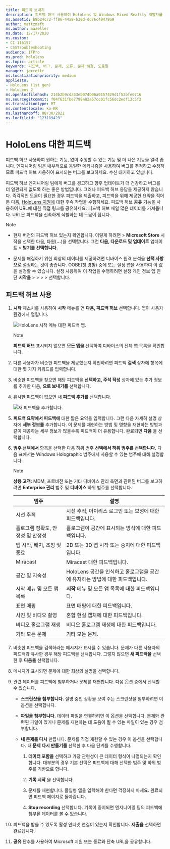 ```yaml
---
title: 피드백 보내기
description: 피드백 허브 사용하여 HoloLens 및 Windows Mixed Reality 개발자를 위한 실행 가능한 피드백을 만듭니다.
ms.assetid: b9b24c72-ff86-44a9-b30d-dd76c49479a9
author: mattzmsft
ms.author: mazeller
ms.date: 12/17/2020
ms.custom:
- CI 116157
- CSSTroubleshooting
audience: ITPro
ms.prod: hololens
ms.topic: article
keywords: 피드백, 버그, 문제, 오류, 문제 해결, 도움말
manager: jarrettr
ms.localizationpriority: medium
appliesto:
- HoloLens (1st gen)
- HoloLens 2
ms.openlocfilehash: 214b2b9cda33eb074b06a9157429d1f52bfe0716
ms.sourcegitcommit: f04f631fbe7798a82a57cc01fc56dc2edf13c5f2
ms.translationtype: MT
ms.contentlocale: ko-KR
ms.lasthandoff: 08/30/2021
ms.locfileid: "123189429"
---
```

# <a name="feedback-for-hololens"></a>HoloLens 대한 피드백

피드백 허브 사용하여 원하는 기능, 없이 수행할 수 있는 기능 및 더 나은 기능을 알려 줍니다. 엔지니어링 팀은 내부적으로 동일한 메커니즘을 사용하여 버그를 추적하고 수정하므로 피드백 허브 사용하여 표시되는 버그를 보고하세요. 수신 대기하고 있습니다.

피드백 허브 엔지니어링 팀에게 버그를 경고하고 향후 업데이트가 더 건강하고 버그를 더 일관되게 없도록 하는 좋은 방법입니다. 그러나 피드백 허브 응답을 제공하지 않습니다. 즉각적인 도움이 필요한 경우 피드백을 제출하고, 피드백을 위해 제공한 요약을 적어 둔 다음, [HoloLens 지원에](https://support.microsoft.com/supportforbusiness/productselection?sapid=e9391227-fa6d-927b-0fff-f96288631b8f) 대한 후속 작업을 수행하세요. 피드백 허브 **공유** 기능을 사용하여 URL에 대한 직접 링크를 공유하세요. 피드백 허브 매일 많은 데이터를 가져옵니다. URL은 피드백을 신속하게 식별하는 데 도움이 됩니다.

> [!NOTE]  
>  
> - 현재 버전의 피드백 허브 있는지 확인합니다. 이렇게 하려면   >  **Microsoft Store** 시작을 선택한 다음, 타원(**...**)을 선택합니다. 그런 **다음, 다운로드 및 업데이트** 업데이트  >  **받기를 선택합니다.**  
>  
> - 문제를 해결하기 위한 최상의 데이터를 제공하려면 디바이스 원격 분석을 **선택 사항으로** 설정하는 것이 좋습니다. OOBE(첫 경험) 중에 또는 설정 앱을 사용하여 이 값을 설정할 수 있습니다. 설정 사용하여 이 작업을 수행하려면 설정 개인 정보 앱 진단 **시작을**  >    >    >    >  선택합니다.

## <a name="use-the-feedback-hub"></a>피드백 허브 사용

1. **시작** 제스처를 사용하여 **시작** 메뉴를 연 **다음, 피드백 허브** 선택합니다. 앱이 사용자 환경에서 열립니다.

   ![HoloLens 시작 메뉴 대한 피드백 앱.](./images/hololens2-feedbackhub-tile.png)
   > [!NOTE]  
   > **피드백 허브** 표시되지 않으면 **모든 앱을** 선택하여 디바이스의 전체 앱 목록을 확인합니다.

1. 다른 사용자가 비슷한 피드백을 제공했는지 확인하려면 피드백 **검색** 상자에 항목에 대한 몇 가지 키워드를 입력합니다.
1. 비슷한 피드백을 찾으면 해당 피드백을 **선택하고, 주석 작성** 상자에 있는 추가 정보를 추가한 다음, **으로 보내기를** 선택합니다.
1. 유사한 피드백이 없으면 새 **피드백 추가를** 선택합니다.

   ![새 피드백을 추가합니다.](./images/hololens-feedback-1.png)

1. **피드백 요약에서 피드백에** 대한 짧은 요약을 입력합니다. 그런 다음 자세히 설명 상자에 **세부 정보를** 추가합니다. 이 문제를 재현하는 방법 및 영향을 재현하는 방법과 같이 제공하는 세부 정보가 많을수록 피드백이 더 유용합니다. 완료되면 **다음** 을 선택합니다.

1. **범주 선택에서** 항목을 선택한 다음 하위 범주 **선택에서 하위 범주를 선택합니다.** 다음 표에서는 Windows Holographic 범주에서 사용할 수 있는 범주에 대해 설명합니다.

   > [!NOTE]  
   > **상용 고객:** MDM, 프로비전 또는 기타 디바이스 관리 측면과 관련된 버그를 보고하려면 **Enterprise 관리** 범주 및 **디바이스** 하위 범주를 선택합니다.

   |범주 |설명 |
   | --- | --- |
   |시선 추적 |시선 추적, 아이리스 로그인 또는 보정에 대한 피드백입니다. |
   |홀로그램 정확도, 안정성 및 안정성 |홀로그램이 공간에 표시되는 방식에 대한 피드백입니다. |
   |앱 시작, 배치, 조정 및 종료 |2D 또는 3D 앱 시작 또는 중지에 대한 피드백입니다. |
   |Miracast |Miracast 대한 피드백입니다. |
   |공간 및 지속성 |HoloLens 공간을 인식하고 홀로그램을 공간에 유지하는 방법에 대한 피드백입니다. |
   |시작 메뉴 및 모든 앱 목록 |**시작** 메뉴 및 모든 앱 목록에 대한 피드백입니다. |
   |표면 매핑 |표면 매핑에 대한 피드백입니다. |
   |사진 및 비디오 촬영 |혼합 현실 캡처에 대한 피드백입니다. |
   |비디오 홀로그램 재생 |비디오 홀로그램 재생에 대한 피드백입니다. |
   |기타 모든 문제 |기타 모든 문제. |

1. 비슷한 피드백을 검색하라는 메시지가 표시될 수 있습니다. 문제가 다른 사용자의 피드백과 유사한 경우 해당 피드백을 선택합니다. 그렇지 않으면 **새 피드백을** 선택한 후 **다음을** 선택합니다.

1. 메시지가 표시되면 문제에 대한 최상의 설명을 선택합니다.

1. 관련 데이터를 피드백에 첨부하거나 문제를 재현합니다. 다음 옵션 중에서 선택할 수 있습니다.

   - **스크린샷을 첨부합니다.** 설명 중인 상황을 보여 주는 스크린샷을 첨부하려면 이 옵션을 선택합니다.
   - **파일을 첨부합니다.** 데이터 파일을 연결하려면 이 옵션을 선택합니다. 문제와 관련된 파일이 있거나 문제를 재현하는 데 도움이 될 수 있는 파일이 있는 경우 첨부합니다.
   - **내 문제를 다시** 만듭니다. 문제를 직접 재현할 수 있는 경우 이 옵션을 선택합니다. **내 문제 다시 만들기를** 선택한 후 다음 단계를 수행합니다.  

     1. **데이터 포함을** 선택하고 가장 관련성이 큰 데이터 형식이 나열되는지 확인합니다. 대부분의 경우 기본 선택은 피드백에 대해 선택한 범주 및 하위 범주를 기반으로 합니다.  
     1. **기록 시작** 을 선택합니다.

     1. 문제를 재현합니다. 몰입형 앱을 입력해야 한다면 걱정하지 마세요. 완료되면 피드백 페이지로 돌아갑니다.
     1. **Stop recording** 선택합니다. 기록이 중지되면 엔지니어링 팀의 피드백에 첨부된 데이터를 볼 수 있습니다.

1. 피드백을 받을 수 있도록 활성 인터넷 연결이 있는지 확인합니다. **제출을** 선택하면 완료됩니다.

1. **공유** 단추를 사용하여 Microsoft 지원 또는 동료와 단축 URL을 공유합니다.